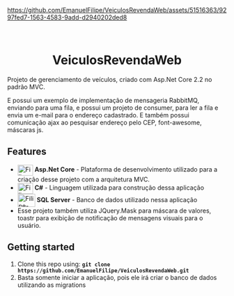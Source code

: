 https://github.com/EmanuelFilipe/VeiculosRevendaWeb/assets/51516363/9297fed7-1563-4583-9add-d2940202ded8
<h1 align="center">
<br>
  VeiculosRevendaWeb
</h1>

<p >
  Projeto de gerenciamento de veículos, criado com Asp.Net Core 2.2 no padrão MVC.
  
  E possui um exemplo de implementação de mensageria RabbitMQ, enviando para uma fila, e possui um projeto de consumer, para ler a fila e envia um e-mail para o endereço cadastrado. E também possui comunicação ajax ao pesquisar endereço pelo CEP, font-awesome, máscaras js.
</p>

## Features
[//]: # (Add the features of your project here:)
- <img align="center" alt="Filipe-dotnet-core" height="25" width="35" src="https://cdn.jsdelivr.net/gh/devicons/devicon/icons/dotnetcore/dotnetcore-original.svg" /> **Asp.Net Core** - Plataforma de desenvolvimento utilizado para a criação desse projeto com a arquitetura MVC.
- <img align="center" alt="Filipe-CSharp" height="25" width="35" src="https://cdn.jsdelivr.net/gh/devicons/devicon/icons/csharp/csharp-original.svg" /> **C#** - Linguagem utilizada para construção dessa aplicação
- <img align="center" alt="Filipe-sqlserver" height="30" width="40" src="https://cdn.jsdelivr.net/gh/devicons/devicon/icons/microsoftsqlserver/microsoftsqlserver-plain-wordmark.svg" />  **SQL Server** - Banco de dados utilizado nessa aplicação
- Esse projeto também utiliza JQuery.Mask para máscara de valores, toastr para exibição de notificação de mensagens visuais para o usuário.
  
## Getting started
1. Clone this repo using: **`git clone https://github.com/EmanuelFilipe/VeiculosRevendaWeb.git`**
2. Basta somente iniciar a aplicação, pois ele irá criar o banco de dados utilizando as migrations
